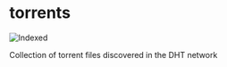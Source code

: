 torrents 
========
![Indexed](https://img.shields.io/badge/indexed-41294-blue)

Collection of torrent files discovered in the DHT network
